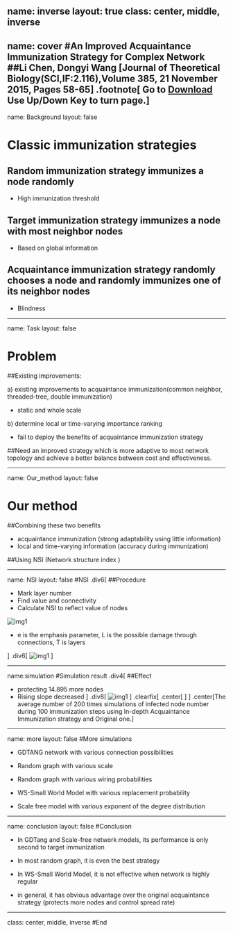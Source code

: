 name: inverse
layout: true
class: center, middle, inverse
---
name: cover
#An Improved Acquaintance Immunization Strategy for Complex Network
##Li Chen, Dongyi Wang
[Journal of Theoretical Biology(SCI,IF:2.116),Volume 385, 21 November 2015, Pages 58-65]
.footnote[ Go to [Download](http://dx.doi.org/10.1016/j.jtbi.2015.07.037) Use Up/Down Key to turn page.]
---
name: Background
layout: false
# Classic immunization strategies 

## Random immunization strategy immunizes a node randomly
- High immunization threshold 

## Target immunization strategy immunizes a node with most neighbor nodes
- Based on global information 

## Acquaintance immunization strategy randomly chooses a node and randomly immunizes one of its neighbor nodes
- Blindness 

---
name: Task
layout: false
# Problem
  
##Existing improvements: 

a) existing improvements to acquaintance immunization(common neighbor, threaded-tree, double immunization)
- static and whole scale

b) determine local or time-varying importance ranking 
- fail to deploy the benefits of acquaintance immunization strategy

##Need an improved strategy which is more adaptive to most network topology and achieve a better balance between cost and effectiveness.

---
name: Our_method
layout: false

  # Our method

##Combining these two benefits
- acquaintance immunization (strong adaptability using little information)
- local and time-varying information (accuracy during immunization)

##Using NSI (Network structure index )


---
name: NSI
layout: false
#NSI
.div6[
##Procedure
- Mark layer number
- Find value and connectivity
- Calculate NSI to reflect  value of  nodes

![img1](/thinkcmfx/tpl/simplebootx/Public/simpleboot/remark/acquaintance/nsieq.jpg "NSI equation")
- e is the emphasis parameter, L is the possible damage through connections, T is layers


]
.div6[
![img1](/thinkcmfx/tpl/simplebootx/Public/simpleboot/remark/acquaintance/nsi.jpg "NSI")
]

---
name:simulation
#Simulation result
.div4[
##Effect
- protecting 14.895 more nodes 
- Rising slope decreased
]
.div8[
![img1](/thinkcmfx/tpl/simplebootx/Public/simpleboot/remark/acquaintance/simu.jpg "Application circumstance")
]
.clearfix[
.center[ ]
]
.center[The average number of 200 times simulations of infected node number during 100 immunization steps using In-depth Acquaintance Immunization strategy and Original one.]


---
name: more
layout: false
#More simulations
- GDTANG network with various connection possibilities

- Random graph with various scale

- Random graph with various wiring probabilities

- WS-Small World Model with various replacement probability 

- Scale free model with various exponent of the degree distribution

---
name: conclusion
layout: false
#Conclusion

- In GDTang and Scale-free network models, its performance is only second to target immunization

- In most random graph, it is even the best strategy

- In WS-Small World Model, it is not effective when network is highly regular

- in general, it has obvious advantage over the original acquaintance strategy (protects more nodes and control spread rate)

---
class: center, middle, inverse
#End